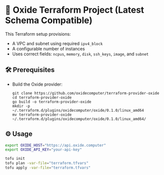 
# 🧪 Oxide Terraform Project (Latest Schema Compatible)

This Terraform setup provisions:
- A VPC and subnet using required `ipv4_block`
- A configurable number of instances
- Uses correct fields: `ncpus`, `memory`, `disk`, `ssh_keys`, `image`, and `subnet`

## 🛠 Prerequisites

- Build the Oxide provider:
  ```
  git clone https://github.com/oxidecomputer/terraform-provider-oxide
  cd terraform-provider-oxide
  go build -o terraform-provider-oxide
  mkdir -p ~/.terraform.d/plugins/oxidecomputer/oxide/0.1.0/linux_amd64
  mv terraform-provider-oxide ~/.terraform.d/plugins/oxidecomputer/oxide/0.1.0/linux_amd64/
  ```

## ⚙️ Usage

```bash
export OXIDE_HOST="https://api.oxide.computer"
export OXIDE_API_KEY="your-api-key"

tofu init
tofu plan -var-file="terraform.tfvars"
tofu apply -var-file="terraform.tfvars"
```

